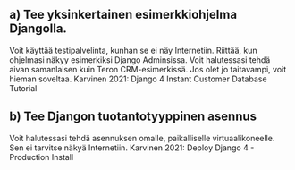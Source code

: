 ## a) Tee yksinkertainen esimerkkiohjelma Djangolla.
Voit käyttää testipalvelinta, kunhan se ei näy Internetiin.
Riittää, kun ohjelmasi näkyy esimerkiksi Django Adminsissa.
Voit halutessasi tehdä aivan samanlaisen kuin Teron CRM-esimerkissä. Jos olet jo taitavampi, voit hieman soveltaa.
Karvinen 2021: Django 4 Instant Customer Database Tutorial
## b) Tee Djangon tuotantotyyppinen asennus
Voit halutessasi tehdä asennuksen omalle, paikalliselle virtuaalikoneelle. Sen ei tarvitse näkyä Internetiin.
Karvinen 2021: Deploy Django 4 - Production Install


